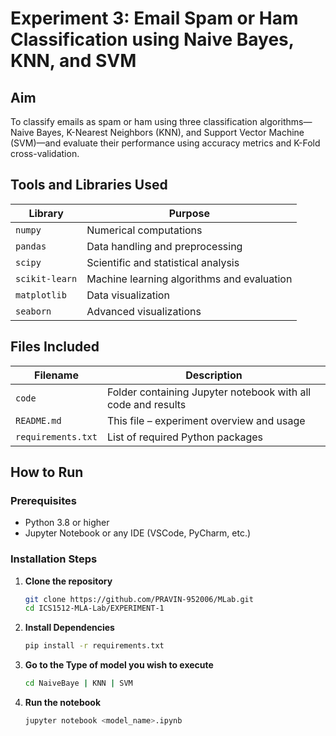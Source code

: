 # Experiment 3: Email Spam or Ham Classification using Naive Bayes, KNN, and SVM

## Aim
To classify emails as spam or ham using three classification algorithms—Naive Bayes, K-Nearest Neighbors (KNN), and Support Vector Machine (SVM)—and evaluate their performance using accuracy metrics and K-Fold cross-validation.



## Tools and Libraries Used
| Library| Purpose |
|-|-|
| `numpy` | Numerical computations |
| `pandas` | Data handling and preprocessing |
| `scipy` | Scientific and statistical analysis |
| `scikit-learn` | Machine learning algorithms and evaluation |
| `matplotlib` | Data visualization |
| `seaborn` | Advanced visualizations |

## Files Included

| Filename | Description |
|-|-|
| `code` | Folder containing Jupyter notebook with all code and results |
| `README.md` | This file – experiment overview and usage |
| `requirements.txt` | List of required Python packages |


##  How to Run

### Prerequisites

- Python 3.8 or higher
- Jupyter Notebook or any IDE (VSCode, PyCharm, etc.)

### Installation Steps

1. **Clone the repository**
   ```bash
   git clone https://github.com/PRAVIN-952006/MLab.git
   cd ICS1512-MLA-Lab/EXPERIMENT-1
   ```
2. **Install Dependencies**
    ```bash
    pip install -r requirements.txt
     ```
3. **Go to the Type of model you wish to execute**
    ```bash
    cd NaiveBaye | KNN | SVM
4. **Run the notebook**
    ```bash
    jupyter notebook <model_name>.ipynb
    ```


